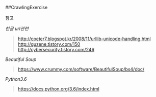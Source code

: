 ##CrawlingExercise

참고

*한글 url관련*
>http://cpeter7.blogspot.kr/2008/11/urllib-unicode-handling.html  
http://guzene.tistory.com/150  
http://cybersecurity.tistory.com/246  

 *Beautiful Soup*
>https://www.crummy.com/software/BeautifulSoup/bs4/doc/  

 *Python3.6*
>https://docs.python.org/3.6/index.html
